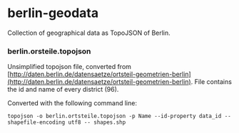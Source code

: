 berlin-geodata
==============

Collection of geographical data as TopoJSON of Berlin. 


### berlin.orsteile.topojson

Unsimplified topojson file, converted from [http://daten.berlin.de/datensaetze/ortsteil-geometrien-berlin](http://daten.berlin.de/datensaetze/ortsteil-geometrien-berlin).
File contains the id and name of every district (96).

Converted with the following command line:

    topojson -o berlin.ortsteile.topojson -p Name --id-property data_id --shapefile-encoding utf8 -- shapes.shp 
